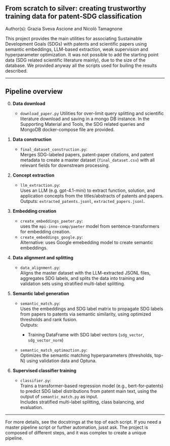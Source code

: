 #

## From scratch to silver: creating trustworthy training data for patent-SDG classification
Author(s): Grazia Sveva Ascione and Nicolò Tamagnone

This project provides the main utilities for associating Sustainable Development Goals (SDGs) with patents and scientific papers using semantic embeddings, LLM-based extraction, weak supervision and hyperparameter optimization. It was not possible to add the starting point data (SDG related scientific literature mainly), due to the size of the database. We provided anyway all the scripts used for builing the results described. 

---

## Pipeline overview

0. **Data download**
    - `download_paper.py`
    Utilities for over-limit query splitting and scientific literature download and saving in a mongo DB instance. In the Supporting Material and Tools, the SDG related queries and MongoDB docker-compose file are provided. 

1. **Data construction**
    - `final_dataset_construction.py`:  
      Merges SDG-labeled papers, patent-paper citations, and patent metadata to create a master dataset (`final_dataset.csv`) with all relevant fields for downstream processing.

2. **Concept extraction**
    - `llm_extraction.py`:  
      Uses an LLM (e.g. gpt-4.1-mini) to extract function, solution, and application concepts from the titles/abstracts of patents and papers.  
      Outputs: `extracted_patents.jsonl`, `extracted_papers.jsonl`.

3. **Embedding creation**
    - `create_embeddings_paeter.py`:  
      uses the `mpi-inno-comp/paeter` model from sentence-transformers for embedding creation.
    - `create_embeddings_google.py`:  
      Alternative: uses Google emebedding model to create semantic embeddings.


4. **Data alignment and splitting**
    - `data_alignment.py`:  
      Aligns the master dataset with the LLM-extracted JSONL files, aggregates SDG labels, and splits the data into training and validation sets using stratified multi-label splitting.  

5. **Semantic label generation**
    - `semantic_match.py`:  
      Uses the embeddings and SDG label matrix to propagate SDG labels from papers to patents via semantic similarity, using optimized thresholds and rank fusion.  
      Outputs:  
      - Training DataFrame with SDG label vectors (`sdg_vector`, `sdg_vector_norm`)

    - `semantic_match_optimaztion.py`:  
      Optimizes the semantic matching hyperparameters (thresholds, top-N) using validation data and Optuna.

6. **Supervised classifier training**
    - `classifier.py`:  
      Trains a transformer-based regression model (e.g., bert-for-patents) to predict SDG label distributions from patent main text, using the output of `semantic_match.py` as input.  
      Includes stratified multi-label splitting, class balancing, and evaluation.

---

For more details, see the docstrings at the top of each script.
If you need a master pipeline script or further automation, jusst ask. The project is composed of different steps, and it was complex to create a unique pipeline. 
